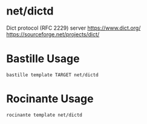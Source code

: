 # net/dictd
Dict protocol (RFC 2229) server
https://www.dict.org/ https://sourceforge.net/projects/dict/

# Bastille Usage
```shell
bastille template TARGET net/dictd
```

# Rocinante Usage
```shell
rocinante template net/dictd
```
